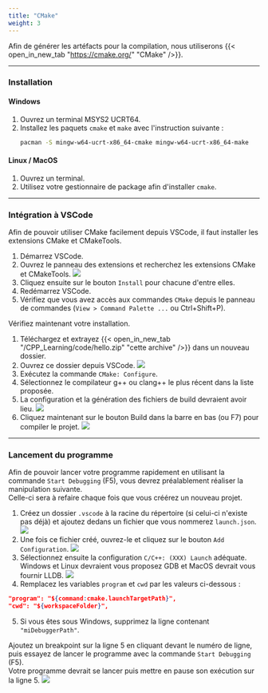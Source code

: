 ```yaml
---
title: "CMake"
weight: 3
---
```


Afin de générer les artéfacts pour la compilation, nous utiliserons {{< open_in_new_tab "https://cmake.org/" "CMake" />}}.

---

### Installation

#### Windows

1. Ouvrez un terminal MSYS2 UCRT64.
2. Installez les paquets `cmake` et `make` avec l'instruction suivante :
   ```sh
   pacman -S mingw-w64-ucrt-x86_64-cmake mingw-w64-ucrt-x86_64-make
   ```

#### Linux / MacOS

1. Ouvrez un terminal.
2. Utilisez votre gestionnaire de package afin d'installer `cmake`.

---

### Intégration à VSCode

Afin de pouvoir utiliser CMake facilement depuis VSCode, il faut installer les extensions CMake et CMakeTools.

1. Démarrez VSCode.
2. Ouvrez le panneau des extensions et recherchez les extensions CMake et CMakeTools.
![](/CPP_Learning/images/chapter0/cmake-ext.png)
3. Cliquez ensuite sur le bouton `Install` pour chacune d'entre elles.
4. Redémarrez VSCode.
5. Vérifiez que vous avez accès aux commandes `CMake` depuis le panneau de commandes (`View > Command Palette ...` ou Ctrl+Shift+P).

Vérifiez maintenant votre installation.
1. Téléchargez et extrayez {{< open_in_new_tab "/CPP_Learning/code/hello.zip" "cette archive" />}} dans un nouveau dossier.
2. Ouvrez ce dossier depuis VSCode.
![](/CPP_Learning/images/chapter0/folder-vscode.png)
3. Exécutez la commande `CMake: Configure`.
4. Sélectionnez le compilateur g++ ou clang++ le plus récent dans la liste proposée.
5.  La configuration et la génération des fichiers de build devraient avoir lieu.
![](/CPP_Learning/images/chapter0/cmake-result.png)
6.  Cliquez maintenant sur le bouton Build dans la barre en bas (ou F7) pour compiler le projet.
![](/CPP_Learning/images/chapter0/cmake-build.png)

---

### Lancement du programme

Afin de pouvoir lancer votre programme rapidement en utilisant la commande `Start Debugging` (F5), vous devrez préalablement réaliser la manipulation suivante.\
Celle-ci sera à refaire chaque fois que vous créérez un nouveau projet.

1. Créez un dossier `.vscode` à la racine du répertoire (si celui-ci n'existe pas déjà) et ajoutez dedans un fichier que vous nommerez `launch.json`.
![](/CPP_Learning/images/chapter0/new-launch.png)
2. Une fois ce fichier créé, ouvrez-le et cliquez sur le bouton `Add Configuration`.
![](/CPP_Learning/images/chapter0/add-conf.png)
3. Sélectionnez ensuite la configuration `C/C++: (XXX) Launch` adéquate.\
Windows et Linux devraient vous proposez GDB et MacOS devrait vous fournir LLDB.
![](/CPP_Learning/images/chapter0/launch-conf.png)
4. Remplacez les variables `program` et `cwd` par les valeurs ci-dessous :
```json
"program": "${command:cmake.launchTargetPath}",
"cwd": "${workspaceFolder}",
```
5. Si vous êtes sous Windows, supprimez la ligne contenant `"miDebuggerPath"`.

Ajoutez un breakpoint sur la ligne 5 en cliquant devant le numéro de ligne, puis essayez de lancer le programme avec la commande `Start Debugging` (F5).\
Votre programme devrait se lancer puis mettre en pause son exécution sur la ligne 5.
![](/CPP_Learning/images/chapter0/cmake-breakpoint.png)
